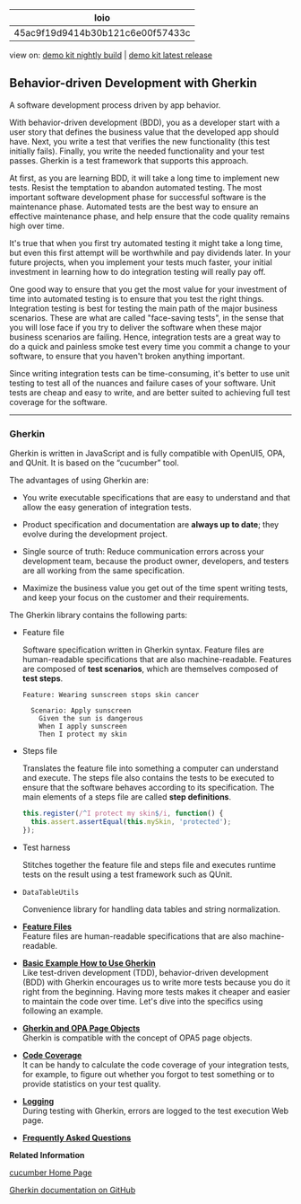 <!-- loio45ac9f19d9414b30b121c6e00f57433c -->

| loio |
| -----|
| 45ac9f19d9414b30b121c6e00f57433c |

<div id="loio">

view on: [demo kit nightly build](https://sdk.openui5.org/nightly/#/topic/45ac9f19d9414b30b121c6e00f57433c) | [demo kit latest release](https://sdk.openui5.org/topic/45ac9f19d9414b30b121c6e00f57433c)</div>

## Behavior-driven Development with Gherkin

A software development process driven by app behavior.

With behavior-driven development \(BDD\), you as a developer start with a user story that defines the business value that the developed app should have. Next, you write a test that verifies the new functionality \(this test initially fails\). Finally, you write the needed functionality and your test passes. Gherkin is a test framework that supports this approach.

At first, as you are learning BDD, it will take a long time to implement new tests. Resist the temptation to abandon automated testing. The most important software development phase for successful software is the maintenance phase. Automated tests are the best way to ensure an effective maintenance phase, and help ensure that the code quality remains high over time.

It's true that when you first try automated testing it might take a long time, but even this first attempt will be worthwhile and pay dividends later. In your future projects, when you implement your tests much faster, your initial investment in learning how to do integration testing will really pay off.

One good way to ensure that you get the most value for your investment of time into automated testing is to ensure that you test the right things. Integration testing is best for testing the main path of the major business scenarios. These are what are called "face-saving tests", in the sense that you will lose face if you try to deliver the software when these major business scenarios are failing. Hence, integration tests are a great way to do a quick and painless smoke test every time you commit a change to your software, to ensure that you haven't broken anything important.

Since writing integration tests can be time-consuming, it's better to use unit testing to test all of the nuances and failure cases of your software. Unit tests are cheap and easy to write, and are better suited to achieving full test coverage for the software.

***

### Gherkin

Gherkin is written in JavaScript and is fully compatible with OpenUI5, OPA, and QUnit. It is based on the “cucumber” tool.

The advantages of using Gherkin are:

-   You write executable specifications that are easy to understand and that allow the easy generation of integration tests.

-   Product specification and documentation are **always up to date**; they evolve during the development project.

-   Single source of truth: Reduce communication errors across your development team, because the product owner, developers, and testers are all working from the same specification.

-   Maximize the business value you get out of the time spent writing tests, and keep your focus on the customer and their requirements.


The Gherkin library contains the following parts:

-   Feature file

    Software specification written in Gherkin syntax. Feature files are human-readable specifications that are also machine-readable. Features are composed of **test scenarios**, which are themselves composed of **test steps**.

    ```
    Feature: Wearing sunscreen stops skin cancer
    
      Scenario: Apply sunscreen
        Given the sun is dangerous
        When I apply sunscreen
        Then I protect my skin
    ```

-   Steps file

    Translates the feature file into something a computer can understand and execute. The steps file also contains the tests to be executed to ensure that the software behaves according to its specification. The main elements of a steps file are called **step definitions**.

    ```js
    this.register(/^I protect my skin$/i, function() {
      this.assert.assertEqual(this.mySkin, 'protected');
    });
    ```

-   Test harness

    Stitches together the feature file and steps file and executes runtime tests on the result using a test framework such as QUnit.

-   `DataTableUtils`

    Convenience library for handling data tables and string normalization.


-   **[Feature Files](Feature_Files_9113397.md " Feature files are human-readable specifications that are also machine-readable.")**  
 Feature files are human-readable specifications that are also machine-readable.
-   **[Basic Example How to Use Gherkin](Basic_Example_How_to_Use_Gherkin_4b0c519.md "Like test-driven development (TDD), behavior-driven development (BDD) with Gherkin
		encourages us to write more tests because you do it right from the beginning. Having more
		tests makes it cheaper and easier to maintain the code over time. Let's dive into the
		specifics using following an example.")**  
Like test-driven development \(TDD\), behavior-driven development \(BDD\) with Gherkin encourages us to write more tests because you do it right from the beginning. Having more tests makes it cheaper and easier to maintain the code over time. Let's dive into the specifics using following an example.
-   **[Gherkin and OPA Page Objects](Gherkin_and_OPA_Page_Objects_c689cd8.md "Gherkin is compatible with the concept of OPA5 page objects.")**  
Gherkin is compatible with the concept of OPA5 page objects.
-   **[Code Coverage](Code_Coverage_20737a4.md "It can be handy to calculate the code coverage of your integration tests, for example, to figure out whether you forgot to test something or to
		provide statistics on your test quality.")**  
It can be handy to calculate the code coverage of your integration tests, for example, to figure out whether you forgot to test something or to provide statistics on your test quality.
-   **[Logging](Logging_ebcf60c.md "During testing with Gherkin, errors are logged to the test execution Web page. ")**  
During testing with Gherkin, errors are logged to the test execution Web page.
-   **[Frequently Asked Questions](Frequently_Asked_Questions_02ef39f.md "")**  


**Related Information**  


[cucumber Home Page](https://cucumber.io/)

[Gherkin documentation on GitHub](https://github.com/cucumber/cucumber/wiki/Gherkin)

